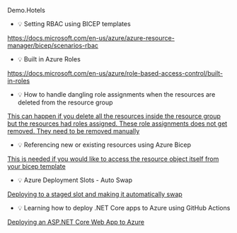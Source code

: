 Demo.Hotels

* :bulb: Setting RBAC using BICEP templates

https://docs.microsoft.com/en-us/azure/azure-resource-manager/bicep/scenarios-rbac

* :bulb: Built in Azure Roles

https://docs.microsoft.com/en-us/azure/role-based-access-control/built-in-roles

* :bulb: How to handle dangling role assignments when the resources are deleted from the resource group

[This can happen if you delete all the resources inside the resource group but the resources had roles assigned. These role assignments does not get removed. They need to be removed manually](https://stackoverflow.com/questions/61637124/azure-devops-pipeline-error-tenant-id-application-id-principal-id-and-scope)

* :bulb: Referencing new or existing resources using Azure Bicep

[This is needed if you would like to access the resource object itself from your bicep template](https://ochzhen.com/blog/reference-new-or-existing-resource-in-azure-bicep)

* :bulb: Azure Deployment Slots - Auto Swap

[Deploying to a staged slot and making it automatically swap](https://www.youtube.com/watch?v=RvK-VfzdzPE)

* :bulb: Learning how to deploy .NET Core apps to Azure using GitHub Actions

[Deploying an ASP.NET Core Web App to Azure](https://www.youtube.com/watch?v=cGvmbYE4HOY)
